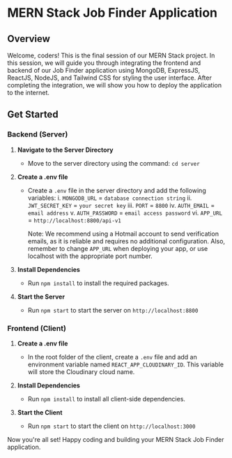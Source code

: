 # MERN Stack Job Finder Application

## Overview

Welcome, coders! This is the final session of our MERN Stack project. In this session, we will guide you through integrating the frontend and backend of our Job Finder application using MongoDB, ExpressJS, ReactJS, NodeJS, and Tailwind CSS for styling the user interface. After completing the integration, we will show you how to deploy the application to the internet.

## Get Started

### Backend (Server)

1. **Navigate to the Server Directory**
   - Move to the server directory using the command: `cd server`

2. **Create a .env file**
   - Create a `.env` file in the server directory and add the following variables:
      i. `MONGODB_URL` = `database connection string`
      ii. `JWT_SECRET_KEY` = `your secret key`
      iii. `PORT` = `8800`
      iv. `AUTH_EMAIL` = `email address`
      v. `AUTH_PASSWORD` = `email access password`
      vi. `APP_URL` = `http://localhost:8800/api-v1`

      Note: We recommend using a Hotmail account to send verification emails, as it is reliable and requires no additional configuration. Also, remember to change `APP_URL` when deploying your app, or use localhost with the appropriate port number.

3. **Install Dependencies**
   - Run `npm install` to install the required packages.
   
4. **Start the Server**
   - Run `npm start` to start the server on `http://localhost:8800`

### Frontend (Client)

1. **Create a .env file**
   - In the root folder of the client, create a `.env` file and add an environment variable named `REACT_APP_CLOUDINARY_ID`. This variable will store the Cloudinary cloud name.

2. **Install Dependencies**
   - Run `npm install` to install all client-side dependencies.

3. **Start the Client**
   - Run `npm start` to start the client on `http://localhost:3000`

Now you're all set! Happy coding and building your MERN Stack Job Finder application.